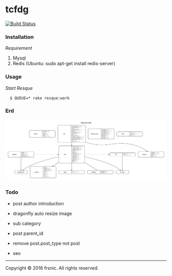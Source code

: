 # tcfdg 

[![Build Status](https://travis-ci.org/frsnic/tcfdg.svg?branch=master)](https://travis-ci.org/frsnic/tcfdg)

### Installation

*Requirement*

1. Mysql
2. Redis (Ubuntu: sudo apt-get install redis-server)

### Usage

*Start Resque*

	  $ QUEUE=* rake resque:work

### Erd
![tcfdg](https://raw.githubusercontent.com/frsnic/tcfdg/master/erd.jpg)

### Todo

* post author introduction

* dragonfly auto resize image

* sub category

* post parent_id

* remove post.post_type not post

* seo

--------------------------
Copyright © 2016 frsnic. All rights reserved.

